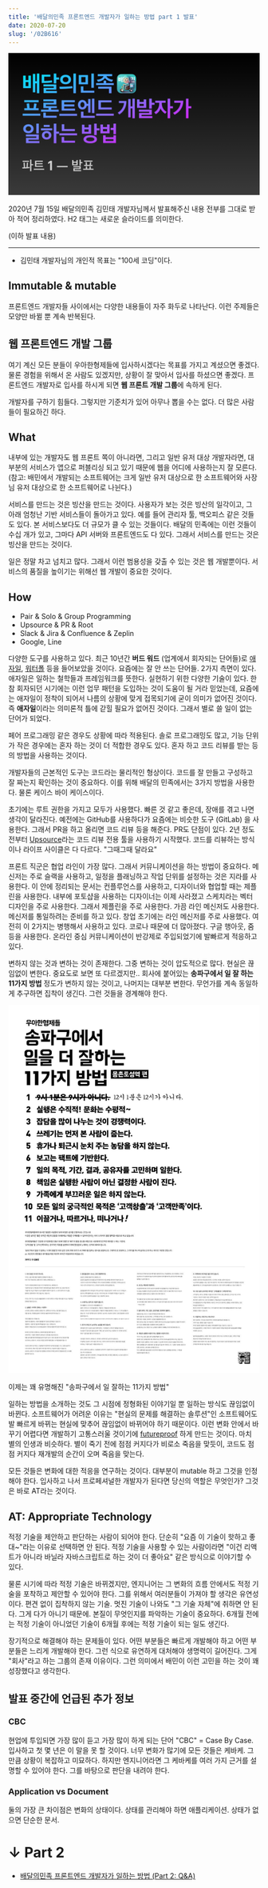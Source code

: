 ```yaml
---
title: '배달의민족 프론트엔드 개발자가 일하는 방법 part 1 발표'
date: 2020-07-20
slug: '/02B616'
---
```


![배달의민족 프론트엔드 개발자가 일하는 방법 (Part 1: 발표)](images/min-baemin.001-1.png)

2020년 7월 15일 배달의민족 김민태 개발자님께서 발표해주신 내용 전부를 그대로 받아 적어 정리하였다. H2 태그는 새로운 슬라이드를 의미한다.

(이하 발표 내용)

---

- 김민태 개발자님의 개인적 목표는 "100세 코딩"이다.

## Immutable & mutable

프론트엔드 개발자들 사이에서는 다양한 내용들이 자주 화두로 나타난다. 이런 주제들은 모양만 바뀔 뿐 계속 반복된다.

## 웹 프론트엔드 개발 그룹

여기 계신 모든 분들이 우아한형제들에 입사하시겠다는 목표를 가지고 계셨으면 좋겠다. 물론 경험을 위해서 온 사람도 있겠지만, 상황이 잘 맞아서 입사를 하셨으면 좋겠다. 프론트엔드 개발자로 입사를 하시게 되면 **웹 프론트 개발 그룹**에 속하게 된다.

개발자를 구하기 힘들다. 그렇지만 기준치가 있어 아무나 뽑을 수는 없다. 더 많은 사람들이 필요하긴 하다.

## What

내부에 있는 개발자도 웹 프론트 쪽이 아니라면, 그리고 일반 유저 대상 개발자라면, 대부분의 서비스가 앱으로 퍼블리싱 되고 있기 때문에 웹을 어디에 사용하는지 잘 모른다. (참고: 배민에서 개발되는 소프트웨어는 크게 일반 유저 대상으로 한 소프트웨어와 사장님 유저 대상으로 한 소프트웨어로 나뉜다.)

서비스를 만드는 것은 빙산을 만드는 것이다. 사용자가 보는 것은 빙산의 일각이고, 그 아래 엄청난 기반 서비스들이 돌아가고 있다. 예를 들어 관리자 툴, 백오피스 같은 것들도 있다. 본 서비스보다도 더 규모가 클 수 있는 것들이다. 배달의 민족에는 이런 것들이 수십 개가 있고, 그마다 API 서버와 프론트엔드도 다 있다. 그래서 서비스를 만드는 것은 빙산을 만드는 것이다.

일은 정말 차고 넘치고 많다. 그래서 이런 범용성을 갖출 수 있는 것은 웹 개발뿐이다. 서비스의 품질을 높이기는 위해선 웹 개발이 중요한 것이다.

## How

- Pair & Solo & Group Programming
- Upsource & PR & Root
- Slack & Jira & Confluence & Zeplin
- Google, Line

다양한 도구를 사용하고 있다. 최근 10년간 **버드 워드** (업계에서 회자되는 단어들)로 [애자일](https://ko.wikipedia.org/wiki/%EC%95%A0%EC%9E%90%EC%9D%BC_%EC%86%8C%ED%94%84%ED%8A%B8%EC%9B%A8%EC%96%B4_%EA%B0%9C%EB%B0%9C), [워터폴](https://ko.wikipedia.org/wiki/%EC%95%A0%EC%9E%90%EC%9D%BC_%EC%86%8C%ED%94%84%ED%8A%B8%EC%9B%A8%EC%96%B4_%EA%B0%9C%EB%B0%9C) 등을 들어보았을 것이다. 요즘에는 잘 안 쓰는 단어들. 2가지 측면이 있다. 애자일은 일하는 철학들과 프레임워크를 뜻한다. 실현하기 위한 다양한 기술이 있다. 한참 회자되던 시기에는 이런 업무 패턴을 도입하는 것이 도움이 될 거라 믿었는데, 요즘에는 애자일이 정착이 되어서 나름의 상황에 맞게 접목되기에 굳이 의미가 없어진 것이다. 즉 **애자일**이라는 의미론적 틀에 갇힐 필요가 없어진 것이다. 그래서 별로 쓸 일이 없는 단어가 되었다.

페어 프로그래밍 같은 경우도 상황에 따라 적용된다. 솔로 프로그래밍도 많고, 기능 단위가 작은 경우에는 혼자 하는 것이 더 적합한 경우도 있다. 혼자 하고 코드 리뷰를 받는 등의 방법을 사용하는 것이다.

개발자들의 근본적인 도구는 코드라는 물리적인 형상이다. 코드를 잘 만들고 구성하고 잘 짜는지 확인하는 것이 중요하다. 이를 위해 배달의 민족에서는 3가지 방법을 사용한다. 물론 케이스 바이 케이스이다.

초기에는 루트 권한을 가지고 모두가 사용했다. 빠른 것 같고 좋은데, 장애를 겪고 나면 생각이 달라진다. 예전에는 GitHub를 사용하다가 요즘에는 비슷한 도구 (GitLab) 을 사용한다. 그래서 PR을 하고 올리면 코드 리뷰 등을 해준다. PR도 단점이 있다. 2년 정도 전부터 [Upsource](https://www.jetbrains.com/upsource/)라는 코드 리뷰 전용 툴을 사용하기 시작했다. 코드를 리뷰하는 방식이나 라이프 사이클은 다 다르다. "그때그때 달라요"

프론트 직군은 협업 라인이 가장 많다. 그래서 커뮤니케이션을 하는 방법이 중요하다. 메신저는 주로 슬랙을 사용하고, 일정을 플래닝하고 작업 단위를 설정하는 것은 지라를 사용한다. 이 안에 정리되는 문서는 컨플루언스를 사용하고, 디자이너와 협업할 때는 제플린을 사용한다. 내부에 포토샵을 사용하는 디자이너는 이제 사라졌고 스케치라는 벡터 디자인을 주로 사용한다. 그래서 제플린을 주로 사용한다. 가끔 라인 메신저도 사용한다. 메신저를 통일하려는 준비를 하고 있다. 창업 초기에는 라인 메신저를 주로 사용했다. 여전히 이 2가지는 병행해서 사용하고 있다. 코로나 때문에 더 많아졌다. 구글 행아웃, 줌 등을 사용한다. 온라인 중심 커뮤니케이션이 반강제로 주입되었기에 발빠르게 적응하고 있다.

변하지 않는 것과 변하는 것이 존재한다. 그중 변하는 것이 압도적으로 많다. 현실은 끊임없이 변한다. 중요도로 보면 또 다르겠지만.. 회사에 붙어있는 **송파구에서 일 잘 하는 11가지 방법** 정도가 변하지 않는 것이고, 나머지는 대부분 변한다. 무언가를 계속 동일하게 추구하면 집착이 생긴다. 그런 것들을 경계해야 한다.

![배달의민족 프론트엔드 개발자가 일하는 방법 (Part 1: 발표)](images/min-songpa.jpeg)

이제는 꽤 유명해진 "송파구에서 일 잘하는 11가지 방법"

일하는 방법을 소개하는 것도 그 시점에 정형화된 이야기일 뿐 일하는 방식도 끊임없이 바뀐다. 소프트웨어가 어려운 이유는 "현실의 문제를 해결하는 솔루션"인 소프트웨어도 발 빠르게 바뀌는 현실에 맞추어 끊임없이 바뀌어야 하기 때문이다. 이런 변화 안에서 바꾸기 어렵다면 개발하기 고통스러울 것이기에 [futureproof](https://en.wikipedia.org/wiki/Future_proof) 하게 만드는 것이다. 마치 별의 인생과 비슷하다. 별이 죽기 전에 점점 커지다가 비로소 죽음을 맞듯이, 코드도 점점 커지다 재개발의 순간이 오며 죽음을 맞는다.

모든 것들은 변화에 대한 적응을 연구하는 것이다. 대부분이 mutable 하고 그것을 인정해야 한다. 입사하고 나서 프로페셔널한 개발자가 된다면 당신의 역할은 무엇인가? 그것은 바로 AT라는 것이다.

## AT: Appropriate Technology

적정 기술을 제안하고 판단하는 사람이 되어야 한다. 단순히 "요즘 이 기술이 핫하고 좋대~"라는 이유로 선택하면 안 된다. 적정 기술을 사용할 수 있는 사람이라면 "이건 리액트가 아니라 바닐라 자바스크립트로 하는 것이 더 좋아요" 같은 방식으로 이야기할 수 있다.

물론 시기에 따라 적정 기술은 바뀌겠지만, 엔지니어는 그 변화의 흐름 안에서도 적정 기술을 포착하고 제안할 수 있어야 한다. 그를 위해서 여러분들이 가져야 할 생각은 유연성이다. 편견 없이 집착하지 않는 기술. 멋진 기술이 나와도 "그 기술 자체"에 취하면 안 된다. 그게 다가 아니기 때문에. 본질이 무엇인지를 파악하는 기술이 중요하다. 6개월 전에는 적정 기술이 아니었던 기술이 6개월 후에는 적정 기술이 되는 일도 생긴다.

장기적으로 해결해야 하는 문제들이 있다. 어떤 부분들은 빠르게 개발해야 하고 어떤 부분들은 느리게 개발해야 한다. 그런 식으로 유연하게 대처해야 생명력이 길어진다. 그게 "회사"라고 하는 그룹의 존재 이유이다. 그런 의미에서 배민이 이런 고민을 하는 것이 꽤 성장했다고 생각한다.

## 발표 중간에 언급된 추가 정보

### CBC

현업에 투입되면 가장 많이 듣고 가장 많이 하게 되는 단어 "CBC" = Case By Case. 입사하고 첫 몇 년은 이 말을 못 할 것이다. 너무 변화가 많기에 모든 것들은 케바케. 그만큼 상황이 복잡하고 미묘하다. 하지만 엔지니어라면 그 케바케를 여러 가지 근거를 설명할 수 있어야 한다. 그를 바탕으로 판단을 내려야 한다.

### Application vs Document

둘의 가장 큰 차이점은 변화의 상태이다. 상태를 관리해야 하면 애플리케이션. 상태가 없으면 단순한 문서.

# ↓ Part 2

- [배달의민족 프론트엔드 개발자가 일하는 방법 (Part 2: Q&A)](https://blog.chosunghyun.com/kr-how-woowabros-front-devs-work-part-2/)
